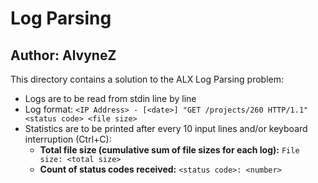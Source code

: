 # Log Parsing
## Author: AlvyneZ
This directory contains a solution to the ALX Log Parsing problem:  
- Logs are to be read from stdin line by line
- Log format: ```<IP Address> - [<date>] "GET /projects/260 HTTP/1.1" <status code> <file size>```
- Statistics are to be printed after every 10 input lines and/or keyboard interruption (Ctrl+C):
  - **Total file size (cumulative sum of file sizes for each log):** ```File size: <total size>```
  - **Count of status codes received:** ```<status code>: <number>```

